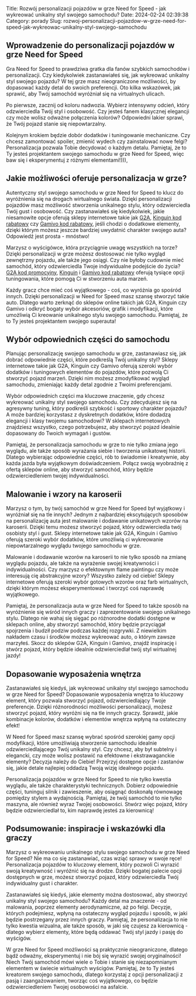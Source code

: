 Title: Rozwój personalizacji pojazdów w grze Need for Speed - jak wykreować unikalny styl swojego samochodu?
Date: 2024-02-24 02:39:38
Category: porady
Slug: rozwoj-personalizacji-pojazdow-w-grze-need-for-speed-jak-wykreowac-unikalny-styl-swojego-samochodu

## Wprowadzenie do personalizacji pojazdów w grze Need for Speed

Gra Need for Speed to prawdziwa gratka dla fanów szybkich samochodów i personalizacji. Czy kiedykolwiek zastanawiałeś się, jak wykreować unikalny styl swojego pojazdu? W tej grze masz nieograniczone możliwości, by dopasować każdy detal do swoich preferencji. Oto kilka wskazówek, jak sprawić, aby Twój samochód wyróżniał się na virtualnych ulicach.

Po pierwsze, zacznij od koloru nadwozia. Wybierz intensywny odcień, który odzwierciedla Twój styl i osobowość. Czy jesteś fanem klasycznej elegancji czy może wolisz odważne połączenia kolorów? Odpowiedni lakier sprawi, że Twój pojazd stanie się niepowtarzalny.

Kolejnym krokiem będzie dobór dodatków i tuningowanie mechaniczne. Czy chcesz zamontować spoiler, zmienić wydech czy zainstalować nowe felgi? Personalizacja pozwala Tobie decydować o każdym detalu. Pamiętaj, że to Ty jesteś projektantem swojego samochodu w grze Need for Speed, więc baw się i eksperymentuj z różnymi elementami!))),


## Jakie możliwości oferuje personalizacja w grze?

Autentyczny styl swojego samochodu w grze Need for Speed to klucz do wyróżnienia się na drogach wirtualnego świata. Dzięki personalizacji pojazdów masz możliwość stworzenia unikalnego stylu, który odzwierciedla Twój gust i osobowość. Czy zastanawiałeś się kiedykolwiek, jakie niesamowite opcje oferują sklepy internetowe takie jak [G2A](https://klaverjasunie.nl/najnowsze-trendy-w-grach-zrecznosciowych-na-platformach-internetowych), [Kinguin kod rabatowy](https://huisartsenpost-hoorn.nl/zabawa-w-ulepszanie-mozgu-jak-gry-logiczne-wspieraja-rozwoj-intelektualny) czy [Gamivo kod rabatowy](https://ateliergr.nl/jakie-sa-najbardziej-pozadane-wydania-kolekcjonerskie-gier-rpg-i-dlaczego-warto-je-kupic), jeśli chodzi o dodatkowe elementy, dzięki którym możesz jeszcze bardziej uwydatnić charakter swojego auta? Odpowiedź jest prosta - mnóstwo!

Marzysz o wyścigówce, która przyciągnie uwagę wszystkich na torze? Dzięki personalizacji w grze możesz dostosować nie tylko wygląd zewnętrzny pojazdu, ale także jego osiągi. Czy nie byłoby cudownie mieć samochód, który odzwierciedla Twoje indywidualne podejście do życia? [G2A kod promocyjny](https://de-lokeend.nl/trendy-w-grach-bez-przemocy-top-5-propozycji-dla-caej-rodziny), [Kinguin](https://de-lokeend.nl/trendy-w-grach-bez-przemocy-top-5-propozycji-dla-caej-rodziny) i [Gamivo kod rabatowy](https://huisartsenpost-hoorn.nl/top-5-najpopularniejszych-strategicznych-gier-planszowych-w-polskich-sklepach-internetowych) oferują tysiące opcji tuningowania, które pomogą Ci w stworzeniu auta marzeń.

Każdy gracz chce mieć coś wyjątkowego - coś, co wyróżnia go spośród innych. Dzięki personalizacji w Need for Speed masz szansę stworzyć takie auto. Dlatego warto zerknąć do sklepów online takich jak G2A, Kinguin czy Gamivo i odkryć bogaty wybór akcesoriów, grafik i modyfikacji, które umożliwią Ci kreowanie unikalnego stylu swojego samochodu. Pamiętaj, że to Ty jesteś projektantem swojego superauta!


## Wybór odpowiednich części do samochodu

Planując personalizację swojego samochodu w grze, zastanawiasz się, jak dobrać odpowiednie części, które podkreślą Twój unikalny styl? Sklepy internetowe takie jak G2A, Kinguin czy Gamivo oferują szeroki wybór dodatków i tuningowych elementów do pojazdów, które pozwolą Ci stworzyć pojazd marzeń. Dzięki nim możesz zmodyfikować wygląd samochodu, zmieniając każdy detal zgodnie z Twoimi preferencjami.

Wybór odpowiednich części ma kluczowe znaczenie, gdy chcesz wykreować unikalny styl swojego samochodu. Czy zdecydujesz się na agresywny tuning, który podkreśli szybkość i sportowy charakter pojazdu? A może bardziej korzystasz z dyskretnych dodatków, które dodadzą elegancji i klasy twojemu samochodowi? W sklepach internetowych znajdziesz wszystko, czego potrzebujesz, aby stworzyć pojazd idealnie dopasowany do Twoich wymagań i gustów.

Pamiętaj, że personalizacja samochodu w grze to nie tylko zmiana jego wyglądu, ale także sposób wyrażania siebie i tworzenia unikatowej historii. Dlatego wybierając odpowiednie części, rób to świadomie i kreatywnie, aby każda jazda była wyjątkowym doświadczeniem. Połącz swoją wyobraźnię z ofertą sklepów online, aby stworzyć samochód, który będzie odzwierciedleniem twojej indywidualności.


## Malowanie i wzory na karoserii 

Marzysz o tym, by twój samochód w grze Need for Speed był wyjątkowy i wyróżniał się na tle innych? Jednym z najbardziej ekscytujących sposobów na personalizację auta jest malowanie i dodawanie unikatowych wzorów na karoserii. Dzięki temu możesz stworzyć pojazd, który odzwierciedla twój osobisty styl i gust. Sklepy internetowe takie jak G2A, Kinguin i Gamivo oferują szeroki wybór dodatków, które umożliwią ci wykreowanie niepowtarzalnego wyglądu twojego samochodu w grze.

Malowanie i dodawanie wzorów na karoserii to nie tylko sposób na zmianę wyglądu pojazdu, ale także na wyrażenie swojej kreatywności i indywidualności. Czy marzysz o efektownym flame paintingu czy może interesują cię abstrakcyjne wzory? Wszystko zależy od ciebie! Sklepy internetowe oferują szeroki wybór gotowych wzorów oraz farb wirtualnych, dzięki którym możesz eksperymentować i tworzyć coś naprawdę wyjątkowego.

Pamiętaj, że personalizacja auta w grze Need for Speed to także sposób na wyróżnienie się wśród innych graczy i zaprezentowanie swojego unikalnego stylu. Dlatego nie wahaj się sięgać po różnorodne dodatki dostępne w sklepach online, aby stworzyć samochód, który będzie przyciągał spojrzenia i budził podziw podczas każdej rozgrywki. Z niewielkim nakładem czasu i środków możesz wykreować auto, o którym zawsze marzyłeś. Skocz do sklepów G2A, Kinguin i Gamivo, znajdź inspirację i stwórz pojazd, który będzie idealnie odzwierciedlał twój styl wirtualnej jazdy!


## Dopasowanie wyposażenia wnętrza

Zastanawiałeś się kiedyś, jak wykreować unikalny styl swojego samochodu w grze Need for Speed? Dopasowanie wyposażenia wnętrza to kluczowy element, który pozwala stworzyć pojazd, odzwierciedlający Twoje preferencje. Dzięki różnorodności możliwości personalizacji, możesz stworzyć pojazd, który wyróżni się na tle innych graczy. Sprawdź, jakie kombinacje kolorów, dodatków i elementów wnętrza wpłyną na ostateczny efekt!

W Need for Speed masz szansę wybrać spośród szerokiej gamy opcji modyfikacji, które umożliwiają stworzenie samochodu idealnie odzwierciedlającego Twój unikalny styl. Czy chcesz, aby był subtelny i elegancki, czy może wolisz postawić na efektowne i ekstrawaganckie elementy? Decyzja należy do Ciebie! Przejrzyj dostępne opcje i zastanów się, jakie detale najlepiej oddadzą Twoją wizję idealnego pojazdu.

Personalizacja pojazdów w grze Need for Speed to nie tylko kwestia wyglądu, ale także charakterystyki technicznych. Dobierz odpowiednie części, tuninguj silnik i zawieszenie, aby osiągnąć doskonałą równowagę pomiędzy stylem a wydajnością. Pamiętaj, że twój samochód to nie tylko maszyna, ale również wyraz Twojej osobowości. Stwórz więc pojazd, który będzie odzwierciedlał to, kim naprawdę jesteś za kierownicą!


## Podsumowanie: inspiracje i wskazówki dla graczy

Marzysz o wykreowaniu unikalnego stylu swojego samochodu w grze Need for Speed? Nie ma co się zastanawiać, czas wziąć sprawy w swoje ręce! Personalizacja pojazdów to kluczowy element, który pozwoli Ci wyrazić swoją kreatywność i wyróżnić się na drodze. Dzięki bogatej palecie opcji dostępnych w grze, możesz stworzyć pojazd, który odzwierciedla Twój indywidualny gust i charakter.  

Zastanawiałeś się kiedyś, jakie elementy można dostosować, aby stworzyć unikalny styl swojego samochodu? Każdy detal ma znaczenie - od malowania, poprzez elementy aerodynamiczne, aż po felgi. Decyzje, których podejmiesz, wpłyną na ostateczny wygląd pojazdu i sposób, w jaki będzie postrzegany przez innych graczy. Pamiętaj, że personalizacja to nie tylko kwestia wizualna, ale także sposób, w jaki się czujesz za kierownicą - dlatego wybierz elementy, które będą oddawać Twój styl jazdy i pasję do wyścigów.  

W grze Need for Speed możliwości są praktycznie nieograniczone, dlatego bądź odważny, eksperymentuj i nie bój się wyrazić swojej oryginalności! Niech Twój samochód mówi wiele o Tobie i stanie się niezapomnianym elementem w świecie wirtualnych wyścigów. Pamiętaj, że to Ty jesteś kreatorem swojego samochodu, dlatego korzystaj z opcji personalizacji z pasją i zaangażowaniem, tworząc coś wyjątkowego, co będzie odzwierciedleniem Twojej osobowości na asfalcie.
